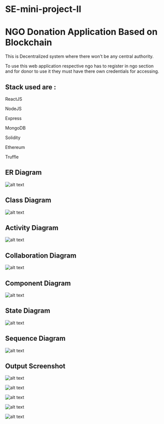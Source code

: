 # SE-mini-project-II

# NGO Donation Application Based on Blockchain

This is Decentralized system where there won't be any central authority.

To use this web application respective ngo has to register in ngo section and for donor to use it they must have there own credentials for accessing.


## Stack used are :

ReactJS

NodeJS

Express

MongoDB

Solidity

Ethereum

Truffle

## ER Diagram

![alt text](https://github.com/RiddhiTharewal/SE-mini-project-II/blob/main/Images/ER_diagram.png)

## Class Diagram

![alt text](https://github.com/RiddhiTharewal/SE-mini-project-II/blob/main/Images/Class.jpeg)

## Activity Diagram

![alt text](https://github.com/RiddhiTharewal/SE-mini-project-II/blob/main/Images/Activity1.jpg)

## Collaboration Diagram

![alt text](https://github.com/RiddhiTharewal/SE-mini-project-II/blob/main/Images/collabration.png)

## Component Diagram

![alt text](https://github.com/RiddhiTharewal/SE-mini-project-II/blob/main/Images/component2.png)

## State Diagram

![alt text](https://github.com/RiddhiTharewal/SE-mini-project-II/blob/main/Images/state1.png)

## Sequence Diagram

![alt text](https://github.com/RiddhiTharewal/SE-mini-project-II/blob/main/Images/sequence.jpeg)

## Output Screenshot

![alt text](https://github.com/RiddhiTharewal/SE-mini-project-II/blob/main/sreenshot/login.png)


![alt text](https://github.com/RiddhiTharewal/SE-mini-project-II/blob/main/sreenshot/NGO_register.png)


![alt text](https://github.com/RiddhiTharewal/SE-mini-project-II/blob/main/sreenshot/User_register.png)


![alt text](https://github.com/RiddhiTharewal/SE-mini-project-II/blob/main/sreenshot/NGO_dashboard.png)


![alt text](https://github.com/RiddhiTharewal/SE-mini-project-II/blob/main/sreenshot/User_dashboard.png)
